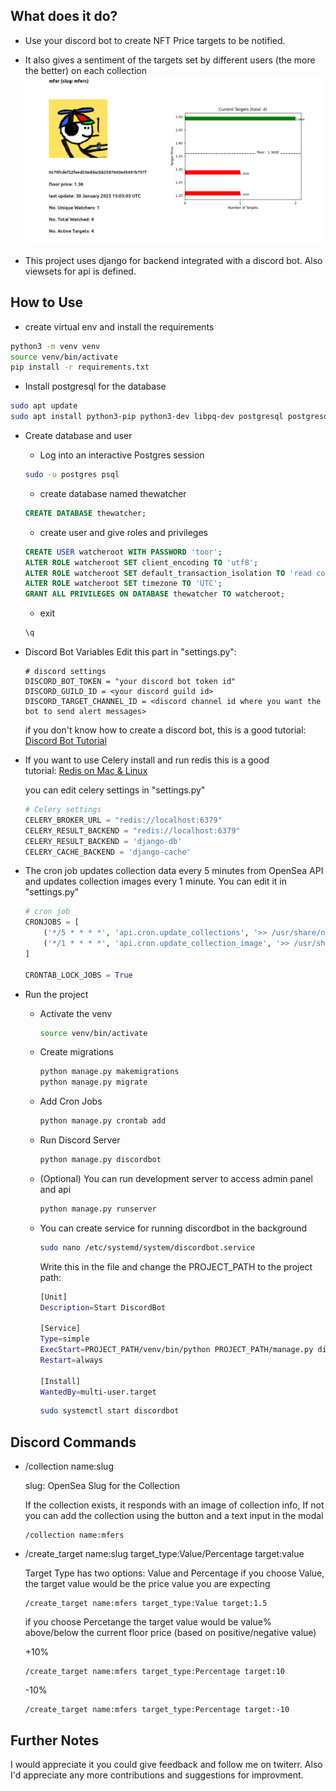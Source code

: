 ## What does it do?
* Use your discord bot to create NFT Price targets to be notified.
* It also gives a sentiment of the targets set by different users (the more the better) on each collection
![Mfer Collection Info](collection-mfers.png)

* This project uses django for backend integrated with a discord bot. Also viewsets for api is defined.

## How to Use

* create virtual env and install the requirements

``` bash
python3 -m venv venv
source venv/bin/activate
pip install -r requirements.txt
```

* Install postgresql for the database

``` bash
sudo apt update
sudo apt install python3-pip python3-dev libpq-dev postgresql postgresql-contrib
```

* Create database and user

  * Log into an interactive Postgres session
  ``` bash
  sudo -u postgres psql
  ```

  * create database named thewatcher
  ``` sql
  CREATE DATABASE thewatcher;
  ```

  * create user and give roles and privileges
  ``` sql
  CREATE USER watcheroot WITH PASSWORD 'toor';
  ALTER ROLE watcheroot SET client_encoding TO 'utf8';
  ALTER ROLE watcheroot SET default_transaction_isolation TO 'read committed';
  ALTER ROLE watcheroot SET timezone TO 'UTC';
  GRANT ALL PRIVILEGES ON DATABASE thewatcher TO watcheroot;
  ```

  * exit
  ``` sql
  \q
  ```



* Discord Bot Variables
Edit this part in "settings.py":

  ```
  # discord settings
  DISCORD_BOT_TOKEN = "your discord bot token id"
  DISCORD_GUILD_ID = <your discord guild id>
  DISCORD_TARGET_CHANNEL_ID = <discord channel id where you want the bot to send alert messages>
  ```
  if you don't know how to create a discord bot, this is a good tutorial: [Discord Bot Tutorial](https://discordpy.readthedocs.io/en/stable/discord.html)

* If you want to use Celery install and run redis
this is a good tutorial: [Redis on Mac & Linux](https://www.codingforentrepreneurs.com/blog/install-redis-mac-and-linux/)

  you can edit celery settings in "settings.py"
  ``` python
  # Celery settings
  CELERY_BROKER_URL = "redis://localhost:6379"
  CELERY_RESULT_BACKEND = "redis://localhost:6379"
  CELERY_RESULT_BACKEND = 'django-db'
  CELERY_CACHE_BACKEND = 'django-cache'
  ```

* The cron job updates collection data every 5 minutes from OpenSea API and updates collection images every 1 minute. You can edit it in "settings.py"

  ``` python
  # cron job
  CRONJOBS = [
      ('*/5 * * * *', 'api.cron.update_collections', '>> /usr/share/nftwatcher/colljob.log'),
      ('*/1 * * * *', 'api.cron.update_collection_image', '>> /usr/share/nftwatcher/colljob2.log'),
  ]

  CRONTAB_LOCK_JOBS = True
  ```

* Run the project
  * Activate the venv
    ``` bash
    source venv/bin/activate
    ```

  * Create migrations

    ``` python
    python manage.py makemigrations
    python manage.py migrate  
    ```

  * Add Cron Jobs

    ``` python
    python manage.py crontab add
    ```

  * Run Discord Server

    ``` python
    python manage.py discordbot
    ```

  * (Optional)  You can run development server to access admin panel and api

    ``` python
    python manage.py runserver
    ```

  * You can create service for running discordbot in the background

    ``` bash
    sudo nano /etc/systemd/system/discordbot.service
    ```

    Write this in the file and change the PROJECT_PATH to the project path:
    ``` bash
    [Unit]
    Description=Start DiscordBot

    [Service]
    Type=simple
    ExecStart=PROJECT_PATH/venv/bin/python PROJECT_PATH/manage.py discordbot
    Restart=always

    [Install]
    WantedBy=multi-user.target
    ```

    ``` bash
    sudo systemctl start discordbot
    ```

## Discord Commands

* /collection name:slug

  slug: OpenSea Slug for the Collection 

  If the collection exists, it responds with an image of collection info,
  If not you can add the collection using the button and a text input in the modal

  ```
  /collection name:mfers
  ```

* /create_target name:slug target_type:Value/Percentage target:value

  Target Type has two options: Value and Percentage
  if you choose Value, the target value would be the price value you are expecting

  ```
  /create_target name:mfers target_type:Value target:1.5
  ```

  if you choose Percetange the target value would be value% above/below the current floor price (based on positive/negative value)

  +10%
  ```
  /create_target name:mfers target_type:Percentage target:10
  ```

  -10%
  ```
  /create_target name:mfers target_type:Percentage target:-10
  ```


## Further Notes
I would appreciate it you could give feedback and follow me on twiterr. Also I'd appreciate any more contributions and suggestions for improvment.